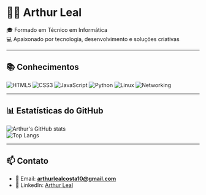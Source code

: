 # 👨‍💻 Arthur Leal

🎓 Formado em Técnico em Informática  
💻 Apaixonado por tecnologia, desenvolvimento e soluções criativas  

---

## 📚 Conhecimentos
![HTML5](https://img.shields.io/badge/HTML5-E34F26?style=for-the-badge&logo=html5&logoColor=white)
![CSS3](https://img.shields.io/badge/CSS3-1572B6?style=for-the-badge&logo=css3&logoColor=white)
![JavaScript](https://img.shields.io/badge/JavaScript-F7DF1E?style=for-the-badge&logo=javascript&logoColor=black)
![Python](https://img.shields.io/badge/Python-3776AB?style=for-the-badge&logo=python&logoColor=white)
![Linux](https://img.shields.io/badge/Linux-FCC624?style=for-the-badge&logo=linux&logoColor=black)
![Networking](https://img.shields.io/badge/Networking-0078D4?style=for-the-badge&logo=cisco&logoColor=white)

---

## 📊 Estatísticas do GitHub
![Arthur's GitHub stats](https://github-readme-stats.vercel.app/api?username=le44l&show_icons=true&theme=tokyonight)  
![Top Langs](https://github-readme-stats.vercel.app/api/top-langs/?username=le44l&layout=compact&theme=tokyonight)

---

## 📫 Contato
- 📧 Email: **arthurlealcosta10@gmail.com**  
- 💼 LinkedIn: [Arthur Leal](https://www.linkedin.com/in/arthur-leal-466853339/)
